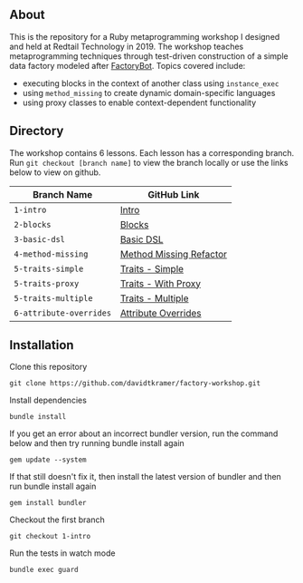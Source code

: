 ## About

This is the repository for a Ruby metaprogramming workshop I designed and held at Redtail Technology in 2019. The workshop teaches metaprogramming techniques through test-driven construction of a simple data factory modeled after [FactoryBot](https://github.com/thoughtbot/factory_bot). Topics covered include:

- executing blocks in the context of another class using `instance_exec`
- using `method_missing` to create dynamic domain-specific languages
- using proxy classes to enable context-dependent functionality


## Directory

The workshop contains 6 lessons. Each lesson has a corresponding branch. Run `git checkout [branch name]` to view the branch locally or use the links below to view on github.

| Branch Name | GitHub Link |
| --- | --- |
| `1-intro` | [Intro](https://github.com/davidtkramer/factory-workshop/tree/1-intro) |
| `2-blocks` | [Blocks](https://github.com/davidtkramer/factory-workshop/tree/2-blocks) |
| `3-basic-dsl` | [Basic DSL](https://github.com/davidtkramer/factory-workshop/tree/3-basic-dsl) |
| `4-method-missing` | [Method Missing Refactor](https://github.com/davidtkramer/factory-workshop/tree/4-method-missing) |
| `5-traits-simple` | [Traits - Simple](https://github.com/davidtkramer/factory-workshop/tree/5-traits-simple) |
| `5-traits-proxy` | [Traits - With Proxy](https://github.com/davidtkramer/factory-workshop/tree/5-traits-proxy) |
| `5-traits-multiple` | [Traits - Multiple](https://github.com/davidtkramer/factory-workshop/tree/5-traits-multiple) |
| `6-attribute-overrides` | [Attribute Overrides](https://github.com/davidtkramer/factory-workshop/tree/6-attribute-overrides) |

## Installation

Clone this repository

```
git clone https://github.com/davidtkramer/factory-workshop.git
```

Install dependencies

```
bundle install
```

If you get an error about an incorrect bundler version, run the command below and then try running bundle install again

```
gem update --system
```

If that still doesn't fix it, then install the latest version of bundler and then run bundle install again

```
gem install bundler
```

Checkout the first branch

```
git checkout 1-intro
```

Run the tests in watch mode

```
bundle exec guard
```
